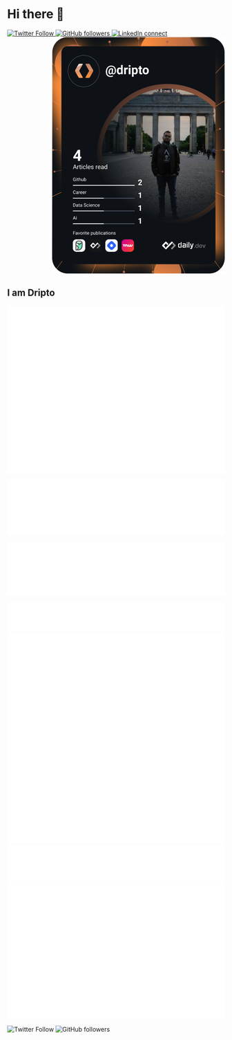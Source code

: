 # Hi there 👋

<div align="left">
    <a href="https://twitter.com/driptaroop">
        <img alt="Twitter Follow" src="https://img.shields.io/twitter/follow/driptaroop?style=for-the-badge">
    </a>
    <a href="https://github.com/driptaroop">
        <img alt="GitHub followers" src="https://img.shields.io/github/followers/driptaroop?style=for-the-badge">
    </a>
    <a href="https://www.linkedin.com/in/driptaroop/">
        <img alt="LinkedIn connect" src="https://img.shields.io/badge/LinkedIn-%E2%98%86-0077B5?style=for-the-badge&logo=LinkedIn">
    </a>
</div>

<div align="right">
<a href="https://app.daily.dev/dripto">
        <img src="https://github.com/driptaroop/driptaroop/blob/main/devcard.svg" width="400" alt="Driptaroop Das's Dev Card"/>
    </a>
</div>

## I am Dripto

<div align="left">

![Metrics](https://raw.githubusercontent.com/driptaroop/driptaroop/main/github-metrics.svg)

</div>

<div align="right">

![language](https://raw.githubusercontent.com/driptaroop/driptaroop/main/language.svg)

</div>

<div align="right">

![habits](https://raw.githubusercontent.com/driptaroop/driptaroop/main/habits.svg)

</div>

![achievements](https://raw.githubusercontent.com/driptaroop/driptaroop/main/achievements.svg)
![stackoverflow](https://raw.githubusercontent.com/driptaroop/driptaroop/main/stackoverflow.svg)
![twitter](https://raw.githubusercontent.com/driptaroop/driptaroop/main/twitter.svg)
![wakatime](https://raw.githubusercontent.com/driptaroop/driptaroop/main/wakatime.svg)


![Twitter Follow](https://img.shields.io/twitter/follow/driptaroop?style=social)
![GitHub followers](https://img.shields.io/github/followers/driptaroop?style=social)